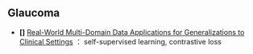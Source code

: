 ## Glaucoma 
- **[]** [Real-World Multi-Domain Data Applications for Generalizations to Clinical Settings](https://arxiv.org/pdf/2007.12672.pdf) ： self-supervised learning, contrastive loss

